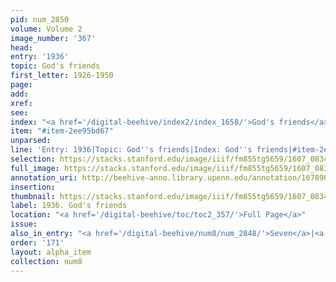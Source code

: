 ```yaml
---
pid: num_2850
volume: Volume 2
image_number: '367'
head:
entry: '1936'
topic: God's friends
first_letter: 1926-1950
page:
add:
xref:
see:
index: "<a href='/digital-beehive/index2/index_1658/'>God's friends</a>"
item: "#item-2ee95bd67"
unparsed:
line: 'Entry: 1936|Topic: God''s friends|Index: God''s friends|#item-2ee95bd67'
selection: https://stacks.stanford.edu/image/iiif/fm855tg5659/1607_0834/377,671,1515,177/full/0/default.jpg
full_image: https://stacks.stanford.edu/image/iiif/fm855tg5659/1607_0834/full/full/0/default.jpg
annotation_uri: http://beehive-anno.library.upenn.edu/annotation/1678903133732
insertion:
thumbnail: https://stacks.stanford.edu/image/iiif/fm855tg5659/1607_0834/377,671,600,180/250,/0/default.jpg
label: 1936. God's friends
location: "<a href='/digital-beehive/toc/toc2_357/'>Full Page</a>"
issue:
also_in_entry: "<a href='/digital-beehive/num8/num_2848/'>Seven</a>|<a href='/digital-beehive/num8/num_2849/'>Complaint</a>"
order: '171'
layout: alpha_item
collection: num8
---
```

